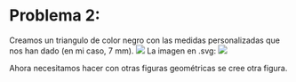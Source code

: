 # Problema 2:

Creamos un triangulo de color negro con las medidas personalizadas que nos han dado (en mi caso, 7 mm).
![](https://raw.githubusercontent.com/chechiliaa/Welding-and-design./main/7%20mm.png)
La imagen en .svg:
![](https://raw.githubusercontent.com/chechiliaa/Welding-and-design./3777430e077367e5650c812c28710549f38df780/triangulo.svg)

Ahora necesitamos hacer con otras figuras geométricas se cree otra figura.
